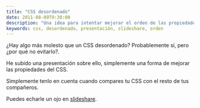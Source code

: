 ```yaml
---
title: "CSS desordenado"
date: 2011-08-09T9:30:00
description: "Una idea para intentar mejorar el orden de las propiedades del CSS"
keywords: css, desordenado, presentación, slideshare, orden
---
```


¿Hay algo más molesto que un CSS desordenado? Probablemente sí, pero ¿por qué no evitarlo?.

He subido una presentación sobre ello, simplemente una forma de mejorar las propiedades del CSS.

Simplemente tenlo en cuenta cuando compares tu CSS con el resto de tus compañeros.

Puedes echarle un ojo en [slideshare](http://www.slideshare.net/xavijam/messy-css).